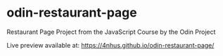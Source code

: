 # odin-restaurant-page
Restaurant Page Project from the JavaScript Course by the Odin Project

Live preview available at: https://4nhus.github.io/odin-restaurant-page/
